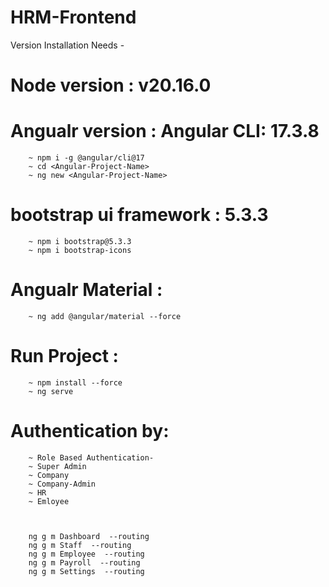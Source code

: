 # HRM-Frontend

Version Installation Needs -

# Node version : v20.16.0

# Angualr version : Angular CLI: 17.3.8

        ~ npm i -g @angular/cli@17
        ~ cd <Angular-Project-Name>
        ~ ng new <Angular-Project-Name>

# bootstrap ui framework : 5.3.3

        ~ npm i bootstrap@5.3.3
        ~ npm i bootstrap-icons

# Angualr Material :

        ~ ng add @angular/material --force

# Run Project :

        ~ npm install --force
        ~ ng serve

# Authentication  by:
        ~ Role Based Authentication- 
        ~ Super Admin 
        ~ Company
        ~ Company-Admin
        ~ HR
        ~ Emloyee



        ng g m Dashboard  --routing 
        ng g m Staff  --routing
        ng g m Employee  --routing
        ng g m Payroll  --routing
        ng g m Settings  --routing


